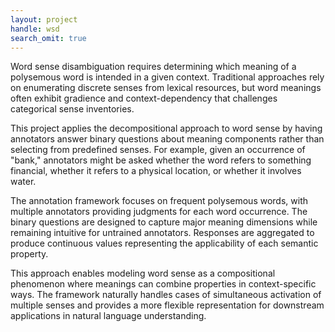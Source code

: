 ```yaml
---
layout: project
handle: wsd
search_omit: true
---
```


Word sense disambiguation requires determining which meaning of a polysemous word is intended in a given context. Traditional approaches rely on enumerating discrete senses from lexical resources, but word meanings often exhibit gradience and context-dependency that challenges categorical sense inventories.

This project applies the decompositional approach to word sense by having annotators answer binary questions about meaning components rather than selecting from predefined senses. For example, given an occurrence of "bank," annotators might be asked whether the word refers to something financial, whether it refers to a physical location, or whether it involves water.

The annotation framework focuses on frequent polysemous words, with multiple annotators providing judgments for each word occurrence. The binary questions are designed to capture major meaning dimensions while remaining intuitive for untrained annotators. Responses are aggregated to produce continuous values representing the applicability of each semantic property.

This approach enables modeling word sense as a compositional phenomenon where meanings can combine properties in context-specific ways. The framework naturally handles cases of simultaneous activation of multiple senses and provides a more flexible representation for downstream applications in natural language understanding.